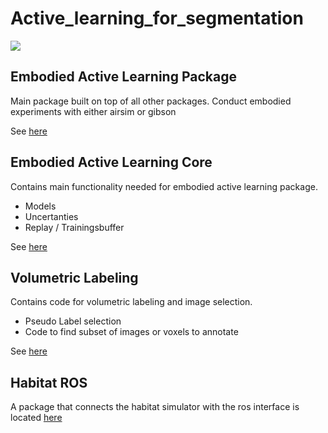 # Active_learning_for_segmentation


![](documentation/movie.gif)

## Embodied Active Learning Package
Main package built on top of all other packages. Conduct embodied experiments with either airsim or gibson

See [here](embodied_active_learning)


## Embodied Active Learning Core
Contains main functionality needed for embodied active learning package. 
- Models
- Uncertanties
- Replay / Trainingsbuffer

See [here](embodied_active_learning_core)


## Volumetric Labeling
Contains code for volumetric labeling and image selection.
- Pseudo Label selection
- Code to find subset of images or voxels to annotate

See [here](volumetric_labeling)

## Habitat ROS 
A package that connects the habitat simulator with the ros interface is located [here](habitat_ros/README.md)